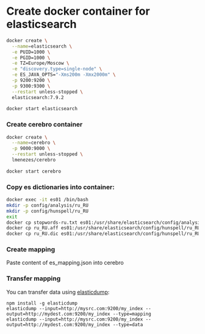 # Create docker container for elasticsearch

```bash
docker create \
  --name=elasticsearch \
  -e PUID=1000 \
  -e PGID=1000 \
  -e TZ=Europe/Moscow \
  -e "discovery.type=single-node" \
  -e ES_JAVA_OPTS="-Xms200m -Xmx2000m" \
  -p 9200:9200 \
  -p 9300:9300 \
  --restart unless-stopped \
  elasticsearch:7.9.2
  
docker start elasticsearch
```

### Create cerebro container

```bash
docker create \
  --name=cerebro \
  -p 9000:9000 \
  --restart unless-stopped \
  lmenezes/cerebro
  
docker start cerebro
```

### Copy es dictionaries into container:

```bash 
docker exec -it es01 /bin/bash
mkdir -p config/analysis/ru_RU
mkdir -p config/hunspell/ru_RU
exit
docker cp stopwords-ru.txt es01:/usr/share/elasticsearch/config/analysis/ru_RU/
docker cp ru_RU.aff es01:/usr/share/elasticsearch/config/hunspell/ru_RU
docker cp ru_RU.dic es01:/usr/share/elasticsearch/config/hunspell/ru_RU
```

### Create mapping

Paste content of es_mapping.json into cerebro

### Transfer mapping

You can transfer data using [elasticdump](https://stackoverflow.com/questions/26547560/how-to-move-elasticsearch-data-from-one-server-to-another):

```
npm install -g elasticdump
elasticdump --input=http://mysrc.com:9200/my_index --output=http://mydest.com:9200/my_index --type=mapping
elasticdump --input=http://mysrc.com:9200/my_index --output=http://mydest.com:9200/my_index --type=data
```
